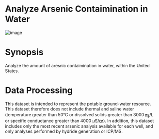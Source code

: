 # Analyze Arsenic Contaimination in Water
![image](https://github.com/diego-lazaro/Project_4/assets/115186079/5afa800f-deb0-45ac-8a70-7ca54cdfab80)



# Synopsis
Analyze the amount of aresnic contaimination in water, within the United States.

# Data Processing 
This dataset is intended to represent the potable ground-water resource.
This dataset therefore does not include thermal and saline water (temperature greater than 50℃ or dissolved solids greater than 3000 ㎎/L or specific conductance greater than 4000 µS/㎝).
In addition, this dataset includes only the most recent arsenic analysis available for each well, and only analyses performed by hydride generation or ICP/MS.
